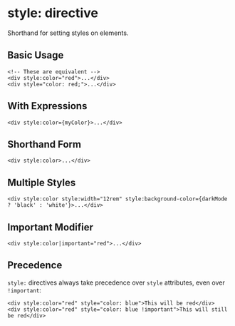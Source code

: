 # style: directive

Shorthand for setting styles on elements.

## Basic Usage

```svelte
<!-- These are equivalent -->
<div style:color="red">...</div>
<div style="color: red;">...</div>
```

## With Expressions

```svelte
<div style:color={myColor}>...</div>
```

## Shorthand Form

```svelte
<div style:color>...</div>
```

## Multiple Styles

```svelte
<div style:color style:width="12rem" style:background-color={darkMode ? 'black' : 'white'}>...</div>
```

## Important Modifier

```svelte
<div style:color|important="red">...</div>
```

## Precedence

`style:` directives always take precedence over `style` attributes, even over `!important`:

```svelte
<div style:color="red" style="color: blue">This will be red</div>
<div style:color="red" style="color: blue !important">This will still be red</div>
```